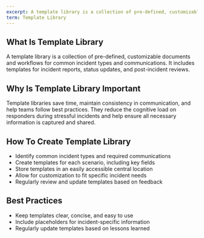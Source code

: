 ```yaml
---
excerpt: A template library is a collection of pre-defined, customizable documents and workflows for common incident types and communications.
term: Template Library
---
```

## What Is Template Library

A template library is a collection of pre-defined, customizable documents and workflows for common incident types and communications. It includes templates for incident reports, status updates, and post-incident reviews.

## Why Is Template Library Important

Template libraries save time, maintain consistency in communication, and help teams follow best practices. They reduce the cognitive load on responders during stressful incidents and help ensure all necessary information is captured and shared.

## How To Create Template Library

- Identify common incident types and required communications
- Create templates for each scenario, including key fields
- Store templates in an easily accessible central location
- Allow for customization to fit specific incident needs
- Regularly review and update templates based on feedback

## Best Practices

- Keep templates clear, concise, and easy to use
- Include placeholders for incident-specific information
- Regularly update templates based on lessons learned